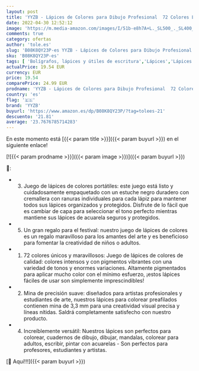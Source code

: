 ```yaml
---
layout: post
title: 'YYZB - Lápices de Colores para Dibujo Profesional  72 Colores Lapices de Dibujo para Adultos y Niños  Ideal para Colorear  Mandalas Colorear Adultos  Material Escolar'
date: 2022-04-30 12:52:12
image: 'https://m.media-amazon.com/images/I/51b-e8h7A+L._SL500_._SL400_.jpg'
comments: true
category: ofertas
author: 'tole.es'
slug: 'B08K8QY23P-es YYZB - Lápices de Colores para Dibujo Profesional 72...'
sku: 'B08K8QY23P-es'
tags: [ 'Bolígrafos, lápices y útiles de escritura','Lápices','Lápices de colores para adultos','Oficina y papelería','colorear','escolar','lápices','material','yyzb','🇪🇸', ]
actualPrice: 19.54 EUR
currency: EUR
price: 19.54
comparePrice: 24.99 EUR
prodname: 'YYZB - Lápices de Colores para Dibujo Profesional  72 Colores Lapices de Dibujo para Adultos y Niños  Ideal para Colorear  Mandalas Colorear Adultos  Material Escolar'
country: 'es'
flag: '🇪🇸'
brand: 'YYZB'
buyurl: 'https://www.amazon.es/dp/B08K8QY23P/?tag=tolees-21'
descuento: '21.81'
average: '23.7676785714283'
---
```


En este momento está [{{< param title >}}]({{< param buyurl >}}) en el siguiente enlace!

[![{{< param prodname >}}]({{< param image >}})]({{< param buyurl >}})

🔎:

- 3. Juego de lápices de colores portátiles: este juego está listo y cuidadosamente empaquetado con un estuche negro duradero con cremallera con ranuras individuales para cada lápiz para mantener todos sus lápices organizados y protegidos. Disfrute de lo fácil que es cambiar de capa para seleccionar el tono perfecto mientras mantiene sus lápices de acuarela seguros y protegidos.
- 5. Un gran regalo para el festival: nuestro juego de lápices de colores es un regalo maravilloso para los amantes del arte y es beneficioso para fomentar la creatividad de niños o adultos.
- 1. 72 colores únicos y maravillosos: Juego de lápices de colores de calidad: colores intensos y con pigmentos vibrantes con una variedad de tonos y enormes variaciones. Altamente pigmentados para aplicar mucho color con el mínimo esfuerzo, ¡estos lápices fáciles de usar son simplemente imprescindibles!
- 2. Mina de precisión suave: diseñados para artistas profesionales y estudiantes de arte, nuestros lápices para colorear preafilados contienen mina de 3,3 mm para una creatividad visual precisa y líneas nítidas. Saldrá completamente satisfecho con nuestro producto.
- 4. Increíblemente versátil: Nuestros lápices son perfectos para colorear, cuadernos de dibujo, dibujar, mandalas, colorear para adultos, escribir, pintar con acuarelas - Son perfectos para profesores, estudiantes y artistas.

[🛒 Aquí!!!]({{< param buyurl >}})
